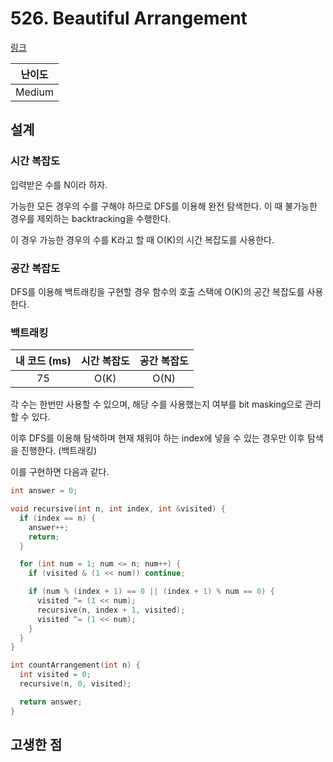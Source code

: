 # 526. Beautiful Arrangement

[링크](https://leetcode.com/problems/beautiful-arrangement/)

| 난이도 |
| :----: |
| Medium |

## 설계

### 시간 복잡도

입력받은 수를 N이라 하자.

가능한 모든 경우의 수를 구해야 하므로 DFS를 이용해 완전 탐색한다. 이 때 불가능한 경우를 제외하는 backtracking을 수행한다.

이 경우 가능한 경우의 수를 K라고 할 때 O(K)의 시간 복잡도를 사용한다.

### 공간 복잡도

DFS를 이용해 백트래킹을 구현할 경우 함수의 호출 스택에 O(K)의 공간 복잡도를 사용한다.

### 백트래킹

| 내 코드 (ms) | 시간 복잡도 | 공간 복잡도 |
| :----------: | :---------: | :---------: |
|      75      |    O(K)     |    O(N)     |

각 수는 한번만 사용할 수 있으며, 해당 수를 사용했는지 여부를 bit masking으로 관리할 수 있다.

이후 DFS를 이용해 탐색하며 현재 채워야 하는 index에 넣을 수 있는 경우만 이후 탐색을 진행한다. (백트래킹)

이를 구현하면 다음과 같다.

```cpp
int answer = 0;

void recursive(int n, int index, int &visited) {
  if (index == n) {
    answer++;
    return;
  }

  for (int num = 1; num <= n; num++) {
    if (visited & (1 << num)) continue;

    if (num % (index + 1) == 0 || (index + 1) % num == 0) {
      visited ^= (1 << num);
      recursive(n, index + 1, visited);
      visited ^= (1 << num);
    }
  }
}

int countArrangement(int n) {
  int visited = 0;
  recursive(n, 0, visited);

  return answer;
}
```

## 고생한 점
